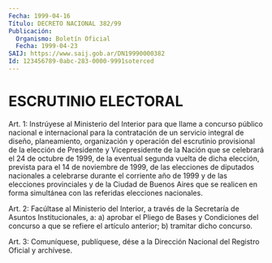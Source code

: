 ```yaml
---
Fecha: 1999-04-16
Título: DECRETO NACIONAL 382/99
Publicación:
  Organismo: Boletín Oficial
  Fecha: 1999-04-23
SAIJ: https://www.saij.gob.ar/DN19990000382
Id: 123456789-0abc-283-0000-9991soterced
---
```

# ESCRUTINIO ELECTORAL

<a id="1"></a>
Art. 1: Instrúyese al Ministerio del Interior para que llame a concurso público nacional  e  internacional para la contratación de un  servicio  integral  de  diseño,  planeamiento,  organización  y operación del escrutinio provisional de la elección de Presidente y Vicepresidente de la Nación que  se  celebrará  el 24 de octubre de 1999,  de  la  eventual segunda vuelta de dicha elección,  prevista para el 14 de noviembre  de  1999,  de  las elecciones de diputados nacionales a celebrarse durante el corriente  año  de 1999 y de las elecciones  provinciales  y  de  la Ciudad de Buenos Aires  que  se realicen  en  forma  simultánea  con  las    referidas   elecciones nacionales.

<a id="2"></a>
Art.  2:  Facúltase  al  Ministerio del Interior, a través de  la Secretaría de Asuntos Institucionales,  a:  a) aprobar el Pliego de Bases  y  Condiciones  del  concurso a que se refiere  el  artículo anterior; b) tramitar dicho concurso.

<a id="3"></a>
Art. 3: Comuníquese, publíquese,  dése a la Dirección Nacional del Registro Oficial y archívese.